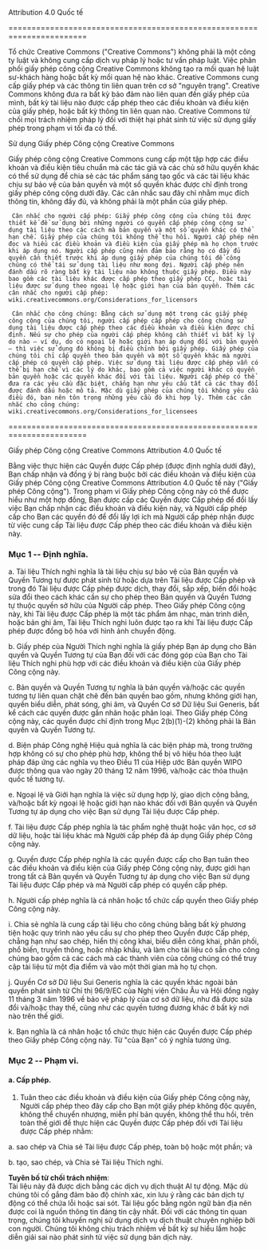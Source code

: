 Attribution 4.0 Quốc tế  

=======================================================================  

Tổ chức Creative Commons ("Creative Commons") không phải là một công ty luật và không cung cấp dịch vụ pháp lý hoặc tư vấn pháp luật. Việc phân phối giấy phép công cộng Creative Commons không tạo ra mối quan hệ luật sư-khách hàng hoặc bất kỳ mối quan hệ nào khác. Creative Commons cung cấp giấy phép và các thông tin liên quan trên cơ sở "nguyên trạng". Creative Commons không đưa ra bất kỳ bảo đảm nào liên quan đến giấy phép của mình, bất kỳ tài liệu nào được cấp phép theo các điều khoản và điều kiện của giấy phép, hoặc bất kỳ thông tin liên quan nào. Creative Commons từ chối mọi trách nhiệm pháp lý đối với thiệt hại phát sinh từ việc sử dụng giấy phép trong phạm vi tối đa có thể.  

Sử dụng Giấy phép Công cộng Creative Commons  

Giấy phép công cộng Creative Commons cung cấp một tập hợp các điều khoản và điều kiện tiêu chuẩn mà các tác giả và các chủ sở hữu quyền khác có thể sử dụng để chia sẻ các tác phẩm sáng tạo gốc và các tài liệu khác chịu sự bảo vệ của bản quyền và một số quyền khác được chỉ định trong giấy phép công cộng dưới đây. Các cân nhắc sau đây chỉ nhằm mục đích thông tin, không đầy đủ, và không phải là một phần của giấy phép.  

     Cân nhắc cho người cấp phép: Giấy phép công cộng của chúng tôi được thiết kế để sử dụng bởi những người có quyền cấp phép công cộng sử dụng tài liệu theo các cách mà bản quyền và một số quyền khác có thể hạn chế. Giấy phép của chúng tôi không thể thu hồi. Người cấp phép nên đọc và hiểu các điều khoản và điều kiện của giấy phép mà họ chọn trước khi áp dụng nó. Người cấp phép cũng nên đảm bảo rằng họ có đầy đủ quyền cần thiết trước khi áp dụng giấy phép của chúng tôi để công chúng có thể tái sử dụng tài liệu như mong đợi. Người cấp phép nên đánh dấu rõ ràng bất kỳ tài liệu nào không thuộc giấy phép. Điều này bao gồm các tài liệu khác được cấp phép theo giấy phép CC, hoặc tài liệu được sử dụng theo ngoại lệ hoặc giới hạn của bản quyền. Thêm các cân nhắc cho người cấp phép:  
	wiki.creativecommons.org/Considerations_for_licensors  

     Cân nhắc cho công chúng: Bằng cách sử dụng một trong các giấy phép công cộng của chúng tôi, người cấp phép cấp phép cho công chúng sử dụng tài liệu được cấp phép theo các điều khoản và điều kiện được chỉ định. Nếu sự cho phép của người cấp phép không cần thiết vì bất kỳ lý do nào — ví dụ, do có ngoại lệ hoặc giới hạn áp dụng đối với bản quyền — thì việc sử dụng đó không bị điều chỉnh bởi giấy phép. Giấy phép của chúng tôi chỉ cấp quyền theo bản quyền và một số quyền khác mà người cấp phép có quyền cấp phép. Việc sử dụng tài liệu được cấp phép vẫn có thể bị hạn chế vì các lý do khác, bao gồm cả việc người khác có quyền bản quyền hoặc các quyền khác đối với tài liệu. Người cấp phép có thể đưa ra các yêu cầu đặc biệt, chẳng hạn như yêu cầu tất cả các thay đổi được đánh dấu hoặc mô tả. Mặc dù giấy phép của chúng tôi không yêu cầu điều đó, bạn nên tôn trọng những yêu cầu đó khi hợp lý. Thêm các cân nhắc cho công chúng:  
	wiki.creativecommons.org/Considerations_for_licensees  

=======================================================================  

Giấy phép Công cộng Creative Commons Attribution 4.0 Quốc tế  

Bằng việc thực hiện các Quyền được Cấp phép (được định nghĩa dưới đây), Bạn chấp nhận và đồng ý bị ràng buộc bởi các điều khoản và điều kiện của Giấy phép Công cộng Creative Commons Attribution 4.0 Quốc tế này ("Giấy phép Công cộng"). Trong phạm vi Giấy phép Công cộng này có thể được hiểu như một hợp đồng, Bạn được cấp các Quyền được Cấp phép để đổi lấy việc Bạn chấp nhận các điều khoản và điều kiện này, và Người cấp phép cấp cho Bạn các quyền đó để đổi lấy lợi ích mà Người cấp phép nhận được từ việc cung cấp Tài liệu được Cấp phép theo các điều khoản và điều kiện này.  

### Mục 1 -- Định nghĩa.  

  a. Tài liệu Thích nghi nghĩa là tài liệu chịu sự bảo vệ của Bản quyền và Quyền Tương tự được phát sinh từ hoặc dựa trên Tài liệu được Cấp phép và trong đó Tài liệu được Cấp phép được dịch, thay đổi, sắp xếp, biến đổi hoặc sửa đổi theo cách khác cần sự cho phép theo Bản quyền và Quyền Tương tự thuộc quyền sở hữu của Người cấp phép. Theo Giấy phép Công cộng này, khi Tài liệu được Cấp phép là một tác phẩm âm nhạc, màn trình diễn, hoặc bản ghi âm, Tài liệu Thích nghi luôn được tạo ra khi Tài liệu được Cấp phép được đồng bộ hóa với hình ảnh chuyển động.  

  b. Giấy phép của Người Thích nghi nghĩa là giấy phép Bạn áp dụng cho Bản quyền và Quyền Tương tự của Bạn đối với các đóng góp của Bạn cho Tài liệu Thích nghi phù hợp với các điều khoản và điều kiện của Giấy phép Công cộng này.  

  c. Bản quyền và Quyền Tương tự nghĩa là bản quyền và/hoặc các quyền tương tự liên quan chặt chẽ đến bản quyền bao gồm, nhưng không giới hạn, quyền biểu diễn, phát sóng, ghi âm, và Quyền Cơ sở Dữ liệu Sui Generis, bất kể cách các quyền được gắn nhãn hoặc phân loại. Theo Giấy phép Công cộng này, các quyền được chỉ định trong Mục 2(b)(1)-(2) không phải là Bản quyền và Quyền Tương tự.  

  d. Biện pháp Công nghệ Hiệu quả nghĩa là các biện pháp mà, trong trường hợp không có sự cho phép phù hợp, không thể bị vô hiệu hóa theo luật pháp đáp ứng các nghĩa vụ theo Điều 11 của Hiệp ước Bản quyền WIPO được thông qua vào ngày 20 tháng 12 năm 1996, và/hoặc các thỏa thuận quốc tế tương tự.  

  e. Ngoại lệ và Giới hạn nghĩa là việc sử dụng hợp lý, giao dịch công bằng, và/hoặc bất kỳ ngoại lệ hoặc giới hạn nào khác đối với Bản quyền và Quyền Tương tự áp dụng cho việc Bạn sử dụng Tài liệu được Cấp phép.  

  f. Tài liệu được Cấp phép nghĩa là tác phẩm nghệ thuật hoặc văn học, cơ sở dữ liệu, hoặc tài liệu khác mà Người cấp phép đã áp dụng Giấy phép Công cộng này.  

  g. Quyền được Cấp phép nghĩa là các quyền được cấp cho Bạn tuân theo các điều khoản và điều kiện của Giấy phép Công cộng này, được giới hạn trong tất cả Bản quyền và Quyền Tương tự áp dụng cho việc Bạn sử dụng Tài liệu được Cấp phép và mà Người cấp phép có quyền cấp phép.  

  h. Người cấp phép nghĩa là cá nhân hoặc tổ chức cấp quyền theo Giấy phép Công cộng này.  

  i. Chia sẻ nghĩa là cung cấp tài liệu cho công chúng bằng bất kỳ phương tiện hoặc quy trình nào yêu cầu sự cho phép theo Quyền được Cấp phép, chẳng hạn như sao chép, hiển thị công khai, biểu diễn công khai, phân phối, phổ biến, truyền thông, hoặc nhập khẩu, và làm cho tài liệu có sẵn cho công chúng bao gồm cả các cách mà các thành viên của công chúng có thể truy cập tài liệu từ một địa điểm và vào một thời gian mà họ tự chọn.  

  j. Quyền Cơ sở Dữ liệu Sui Generis nghĩa là các quyền khác ngoài bản quyền phát sinh từ Chỉ thị 96/9/EC của Nghị viện Châu Âu và Hội đồng ngày 11 tháng 3 năm 1996 về bảo vệ pháp lý của cơ sở dữ liệu, như đã được sửa đổi và/hoặc thay thế, cũng như các quyền tương đương khác ở bất kỳ nơi nào trên thế giới.  

  k. Bạn nghĩa là cá nhân hoặc tổ chức thực hiện các Quyền được Cấp phép theo Giấy phép Công cộng này. Từ "của Bạn" có ý nghĩa tương ứng.  

### Mục 2 -- Phạm vi.  

#### a. Cấp phép.  

1. Tuân theo các điều khoản và điều kiện của Giấy phép Công cộng này, Người cấp phép theo đây cấp cho Bạn một giấy phép không độc quyền, không thể chuyển nhượng, miễn phí bản quyền, không thể thu hồi, trên toàn thế giới để thực hiện các Quyền được Cấp phép đối với Tài liệu được Cấp phép nhằm:  

a. sao chép và Chia sẻ Tài liệu được Cấp phép, toàn bộ hoặc một phần; và  

b. tạo, sao chép, và Chia sẻ Tài liệu Thích nghi.  



**Tuyên bố từ chối trách nhiệm**:  
Tài liệu này đã được dịch bằng các dịch vụ dịch thuật AI tự động. Mặc dù chúng tôi cố gắng đảm bảo độ chính xác, xin lưu ý rằng các bản dịch tự động có thể chứa lỗi hoặc sai sót. Tài liệu gốc bằng ngôn ngữ bản địa nên được coi là nguồn thông tin đáng tin cậy nhất. Đối với các thông tin quan trọng, chúng tôi khuyến nghị sử dụng dịch vụ dịch thuật chuyên nghiệp bởi con người. Chúng tôi không chịu trách nhiệm về bất kỳ sự hiểu lầm hoặc diễn giải sai nào phát sinh từ việc sử dụng bản dịch này.